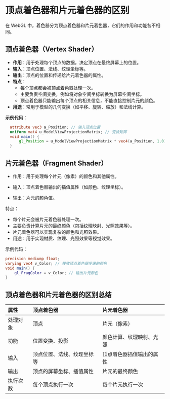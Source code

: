 # 顶点着色器和片元着色器的区别

在 WebGL 中，着色器分为顶点着色器和片元着色器，它们的作用和功能各不相同。

## 顶点着色器（Vertex Shader）

- **作用**：用于处理每个顶点的数据，决定顶点在最终屏幕上的位置。
- **输入**：顶点位置、法线、纹理坐标等。
- **输出**：顶点的位置和传递给片元着色器的属性。
- **特点**：
  - 每个顶点都会被顶点着色器处理一次。
  - 主要负责空间变换，例如将对象空间坐标转换为屏幕空间坐标。
  - 顶点着色器只能输出每个顶点的相关信息，不能直接控制片元的颜色。
- **用途**：常用于模型的几何变换（如平移、旋转、缩放）和法线计算。

**示例代码**：

```glsl
  attribute vec3 a_Position; // 输入顶点位置
  uniform mat4 u_ModelViewProjectionMatrix; // 变换矩阵
  void main() {
      gl_Position = u_ModelViewProjectionMatrix * vec4(a_Position, 1.0); // 输出顶点位置
  }
```

## 片元着色器（Fragment Shader）

- 作用：用于处理每个片元（像素）的颜色和其他属性。
- 输入：顶点着色器输出的插值属性（如颜色、纹理坐标）。

- 输出：片元的颜色值。

特点：

- 每个片元会被片元着色器处理一次。
- 主要负责计算片元的最终颜色（包括纹理映射、光照效果等）。
- 片元着色器可以实现复杂的颜色和光照效果。
- 用途：用于实现材质、纹理、光照效果等视觉效果。

示例代码：

```glsl
precision mediump float;
varying vec4 v_Color; // 接收顶点着色器传递的颜色
void main() {
    gl_FragColor = v_Color; // 输出片元颜色
}
```

## 顶点着色器和片元着色器的区别总结

| 属性     | 顶点着色器                 | 片元着色器               |
| :------- | :------------------------- | :----------------------- |
| 处理对象 | 顶点                       | 片元（像素）             |
| 功能     | 位置变换、投影             | 颜色计算、纹理映射、光照 |
| 输入     | 顶点位置、法线、纹理坐标等 | 顶点着色器插值输出的属性 |
| 输出     | 顶点的屏幕坐标、插值属性   | 片元的最终颜色           |
| 执行次数 | 每个顶点执行一次           | 每个片元执行一次         |
